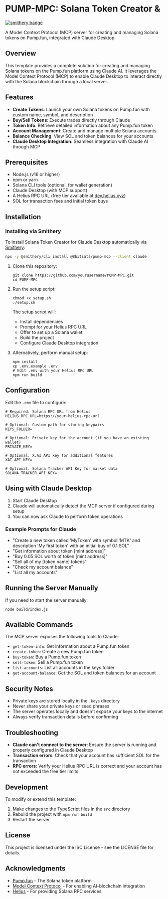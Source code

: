 # PUMP-MPC: Solana Token Creator & 
[![smithery badge](https://smithery.ai/badge/@8bitsats/pump-mcp)](https://smithery.ai/server/@8bitsats/pump-mcp)

A Model Context Protocol (MCP) server for creating and managing Solana tokens on Pump.fun, integrated with Claude Desktop.

## Overview

This template provides a complete solution for creating and managing Solana tokens on the Pump.fun platform using Claude AI. It leverages the Model Context Protocol (MCP) to enable Claude Desktop to interact directly with the Solana blockchain through a local server.

## Features

- **Create Tokens**: Launch your own Solana tokens on Pump.fun with custom name, symbol, and description
- **Buy/Sell Tokens**: Execute trades directly through Claude
- **Token Info**: Retrieve detailed information about any Pump.fun token
- **Account Management**: Create and manage multiple Solana accounts
- **Balance Checking**: View SOL and token balances for your accounts
- **Claude Desktop Integration**: Seamless integration with Claude AI through MCP

## Prerequisites

- Node.js (v16 or higher)
- npm or yarn
- Solana CLI tools (optional, for wallet generation)
- Claude Desktop (with MCP support)
- A Helius RPC URL (free tier available at [dev.helius.xyz](https://dev.helius.xyz/))
- SOL for transaction fees and initial token buys

## Installation

### Installing via Smithery

To install Solana Token Creator for Claude Desktop automatically via [Smithery](https://smithery.ai/server/@8bitsats/pump-mcp):

```bash
npx -y @smithery/cli install @8bitsats/pump-mcp --client claude
```

1. Clone this repository:
   ```
   git clone https://github.com/yourusername/PUMP-MPC.git
   cd PUMP-MPC
   ```

2. Run the setup script:
   ```
   chmod +x setup.sh
   ./setup.sh
   ```

   The setup script will:
   - Install dependencies
   - Prompt for your Helius RPC URL
   - Offer to set up a Solana wallet
   - Build the project
   - Configure Claude Desktop integration

3. Alternatively, perform manual setup:
   ```
   npm install
   cp .env.example .env
   # Edit .env with your Helius RPC URL
   npm run build
   ```

## Configuration

Edit the `.env` file to configure:

```
# Required: Solana RPC URL from Helius
HELIUS_RPC_URL=https://your-helius-rpc-url

# Optional: Custom path for storing keypairs
KEYS_FOLDER=

# Optional: Private key for the account (if you have an existing wallet)
PRIVATE_KEY=

# Optional: X.AI API key for additional features
XAI_API_KEY=

# Optional: Solana Tracker API Key for market data
SOLANA_TRACKER_API_KEY=
```

## Using with Claude Desktop

1. Start Claude Desktop
2. Claude will automatically detect the MCP server if configured during setup
3. You can now ask Claude to perform token operations

### Example Prompts for Claude

- "Create a new token called 'MyToken' with symbol 'MTK' and description 'My first token' with an initial buy of 0.1 SOL"
- "Get information about token [mint address]"
- "Buy 0.05 SOL worth of token [mint address]"
- "Sell all of my [token name] tokens"
- "Check my account balance"
- "List all my accounts"

## Running the Server Manually

If you need to start the server manually:

```
node build/index.js
```

## Available Commands

The MCP server exposes the following tools to Claude:

- `get-token-info`: Get information about a Pump.fun token
- `create-token`: Create a new Pump.fun token
- `buy-token`: Buy a Pump.fun token
- `sell-token`: Sell a Pump.fun token
- `list-accounts`: List all accounts in the keys folder
- `get-account-balance`: Get the SOL and token balances for an account

## Security Notes

- Private keys are stored locally in the `.keys` directory
- Never share your private keys or seed phrases
- The server operates locally and doesn't expose your keys to the internet
- Always verify transaction details before confirming

## Troubleshooting

- **Claude can't connect to the server**: Ensure the server is running and properly configured in Claude Desktop
- **Transaction errors**: Check that your account has sufficient SOL for the transaction
- **RPC errors**: Verify your Helius RPC URL is correct and your account has not exceeded the free tier limits

## Development

To modify or extend this template:

1. Make changes to the TypeScript files in the `src` directory
2. Rebuild the project with `npm run build`
3. Restart the server

## License

This project is licensed under the ISC License - see the LICENSE file for details.

## Acknowledgments

- [Pump.fun](https://pump.fun) - The Solana token platform
- [Model Context Protocol](https://github.com/anthropics/anthropic-cookbook/tree/main/mcp) - For enabling AI-blockchain integration
- [Helius](https://helius.xyz) - For providing Solana RPC services
